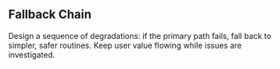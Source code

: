 ## Fallback Chain

Design a sequence of degradations: if the primary path fails, fall back to simpler, safer routines. Keep user value flowing while issues are investigated.


